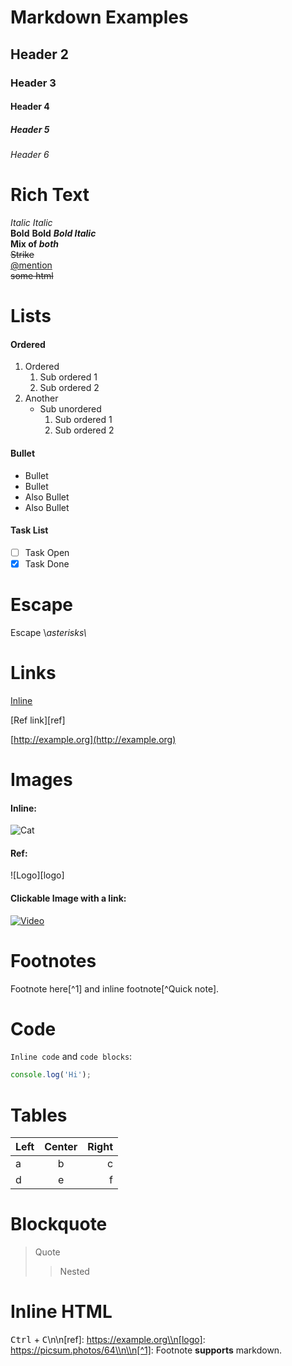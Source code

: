 # Markdown Examples

## Header 2

### Header 3

#### Header 4

##### Header 5

###### Header 6

# Rich Text

*Italic* *Italic*  
**Bold** **Bold** ***Bold Italic***  
**Mix of *both***  
~~Strike~~  
[@mention](https://github.com/mention)  
<del>some html</del>

# Lists

#### Ordered

1.  Ordered
    1.  Sub ordered 1
    2.  Sub ordered 2
2.  Another
    *   Sub unordered
        1.  Sub ordered 1
        2.  Sub ordered 2

#### Bullet

*   Bullet
*   Bullet
*   Also Bullet
*   Also Bullet

#### Task List

*   [ ]  Task Open
*   [x]  Task Done

# Escape

Escape \\*asterisks\\*

# Links

[Inline](https://example.com)

[Ref link][ref]

[http://example.org](http://example.org)

# Images

#### Inline:

![Cat](https://picsum.photos/100)

#### Ref:

![Logo][logo]

#### Clickable Image with a link:

[![Video](https://picsum.photos/120)](https://youtu.be/dQw4w9WgXcQ)

# Footnotes

Footnote here[^1] and inline footnote[^Quick note].


# Code

`Inline code` and `code blocks`:

```js
console.log('Hi');
```

# Tables

| Left | Center | Right |
| --- | :--: | ---:
| a | b | c |
| d | e | f |

# Blockquote

> Quote
> 
> > Nested

# Inline HTML

<kbd>Ctrl</kbd> + <kbd>C</kbd>\\n\\n[ref]: https://example.org\\n[logo]: https://picsum.photos/64\\n\\n[^1]: Footnote **supports** markdown.